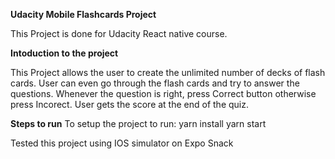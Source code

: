 <b>Udacity Mobile Flashcards Project</b>

This Project is done for Udacity React native course.

<b>Intoduction to the project</b>

This Project allows the user to create the unlimited number of decks of flash cards. User can even go through the flash cards and try to answer the questions.
Whenever the question is right, press Correct button otherwise press Incorect.
User gets the score at the end of the quiz. 

<b>Steps to run</b>
To setup the project to run:
yarn install
yarn start

Tested this project using IOS simulator on Expo Snack


